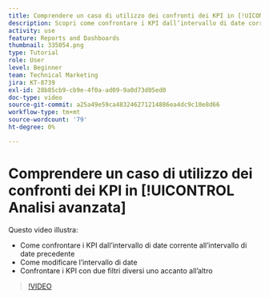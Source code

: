 ```yaml
---
title: Comprendere un caso di utilizzo dei confronti dei KPI in [!UICONTROL Analisi avanzata]
description: Scopri come confrontare i KPI dall’intervallo di date corrente a un intervallo di date precedente e come confrontare i KPI con due filtri diversi.
activity: use
feature: Reports and Dashboards
thumbnail: 335054.png
type: Tutorial
role: User
level: Beginner
team: Technical Marketing
jira: KT-8739
exl-id: 28b85cb9-cb9e-4f0a-ad09-9a0d73d05ed0
doc-type: video
source-git-commit: a25a49e59ca483246271214886ea4dc9c10e8d66
workflow-type: tm+mt
source-wordcount: '79'
ht-degree: 0%

---
```


# Comprendere un caso di utilizzo dei confronti dei KPI in [!UICONTROL Analisi avanzata]

Questo video illustra:

* Come confrontare i KPI dall’intervallo di date corrente all’intervallo di date precedente
* Come modificare l’intervallo di date
* Confrontare i KPI con due filtri diversi uno accanto all’altro

>[!VIDEO](https://video.tv.adobe.com/v/335054/?quality=12&learn=on)
